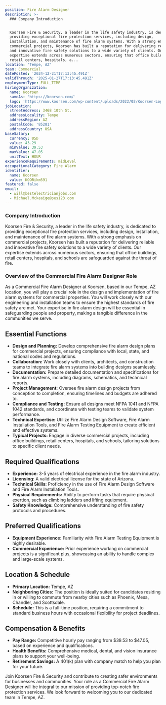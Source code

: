 ```yaml
---
position: Fire Alarm Designer
description: >-
  ### Company Introduction


  Koorsen Fire & Security, a leader in the life safety industry, is dedicated to
  providing exceptional fire protection services, including design,
  installation, and maintenance of fire alarm systems. With a strong emphasis on
  commercial projects, Koorsen has built a reputation for delivering reliable
  and innovative fire safety solutions to a wide variety of clients. Our
  expertise extends across numerous sectors, ensuring that office buildings,
  retail centers, hospitals, a...
location: 'Tempe, AZ'
team: Commercial
datePosted: '2024-12-21T17:13:45.491Z'
validThrough: '2025-01-27T17:13:45.491Z'
employmentType: FULL_TIME
hiringOrganization:
  name: Koorsen
  sameAs: 'https://koorsen.com/'
  logo: 'https://www.koorsen.com/wp-content/uploads/2022/02/Koorsen-Logo.svg'
jobLocation:
  streetAddress: 3468 10th St.
  addressLocality: Tempe
  addressRegion: AZ
  postalCode: '85281'
  addressCountry: USA
baseSalary:
  currency: USD
  value: 43.29
  minValue: 39.53
  maxValue: 47.05
  unitText: HOUR
experienceRequirements: midLevel
occupationalCategory: Fire Alarm
identifier:
  name: Koorsen
  value: KOORikm591
featured: false
email:
  - will@bestelectricianjobs.com
  - Michael.Mckeaige@pes123.com
---
```




### Company Introduction

Koorsen Fire & Security, a leader in the life safety industry, is dedicated to providing exceptional fire protection services, including design, installation, and maintenance of fire alarm systems. With a strong emphasis on commercial projects, Koorsen has built a reputation for delivering reliable and innovative fire safety solutions to a wide variety of clients. Our expertise extends across numerous sectors, ensuring that office buildings, retail centers, hospitals, and schools are safeguarded against the threat of fire.

### Overview of the Commercial Fire Alarm Designer Role

As a Commercial Fire Alarm Designer at Koorsen, based in our Tempe, AZ location, you will play a crucial role in the design and implementation of fire alarm systems for commercial properties. You will work closely with our engineering and installation teams to ensure the highest standards of fire safety are met. Your expertise in fire alarm design will be essential in safeguarding people and property, making a tangible difference in the communities we serve.

## Essential Functions

- **Design and Planning:** Develop comprehensive fire alarm design plans for commercial projects, ensuring compliance with local, state, and national codes and regulations.
- **Collaboration:** Work closely with clients, architects, and construction teams to integrate fire alarm systems into building designs seamlessly.
- **Documentation:** Prepare detailed documentation and specifications for fire alarm systems, including diagrams, schematics, and technical reports.
- **Project Management:** Oversee fire alarm design projects from conception to completion, ensuring timelines and budgets are adhered to.
- **Compliance and Testing:** Ensure all designs meet NFPA 1041 and NFPA 1042 standards, and coordinate with testing teams to validate system performance.
- **Technical Expertise:** Utilize Fire Alarm Design Software, Fire Alarm Installation Tools, and Fire Alarm Testing Equipment to create efficient and effective systems.
- **Typical Projects:** Engage in diverse commercial projects, including office buildings, retail centers, hospitals, and schools, tailoring solutions to specific client needs.

## Required Qualifications

- **Experience:** 3-5 years of electrical experience in the fire alarm industry.
- **Licensing:** A valid electrical license for the state of Arizona.
- **Technical Skills:** Proficiency in the use of Fire Alarm Design Software and Fire Alarm Installation Tools.
- **Physical Requirements:** Ability to perform tasks that require physical exertion, such as climbing ladders and lifting equipment.
- **Safety Knowledge:** Comprehensive understanding of fire safety protocols and procedures.

## Preferred Qualifications

- **Equipment Experience:** Familiarity with Fire Alarm Testing Equipment is highly desirable.
- **Commercial Experience:** Prior experience working on commercial projects is a significant plus, showcasing an ability to handle complex and large-scale systems.

## Location & Schedule

- **Primary Location:** Tempe, AZ
- **Neighboring Cities:** The position is ideally suited for candidates residing in or willing to commute from nearby cities such as Phoenix, Mesa, Chandler, and Scottsdale.
- **Schedule:** This is a full-time position, requiring a commitment to standard business hours with occasional flexibility for project deadlines.

## Compensation & Benefits

- **Pay Range:** Competitive hourly pay ranging from $39.53 to $47.05, based on experience and qualifications.
- **Health Benefits:** Comprehensive medical, dental, and vision insurance plans to support your well-being.
- **Retirement Savings:** A 401(k) plan with company match to help you plan for your future.

Join Koorsen Fire & Security and contribute to creating safer environments for businesses and communities. Your role as a Commercial Fire Alarm Designer will be integral to our mission of providing top-notch fire protection services. We look forward to welcoming you to our dedicated team in Tempe, AZ.
